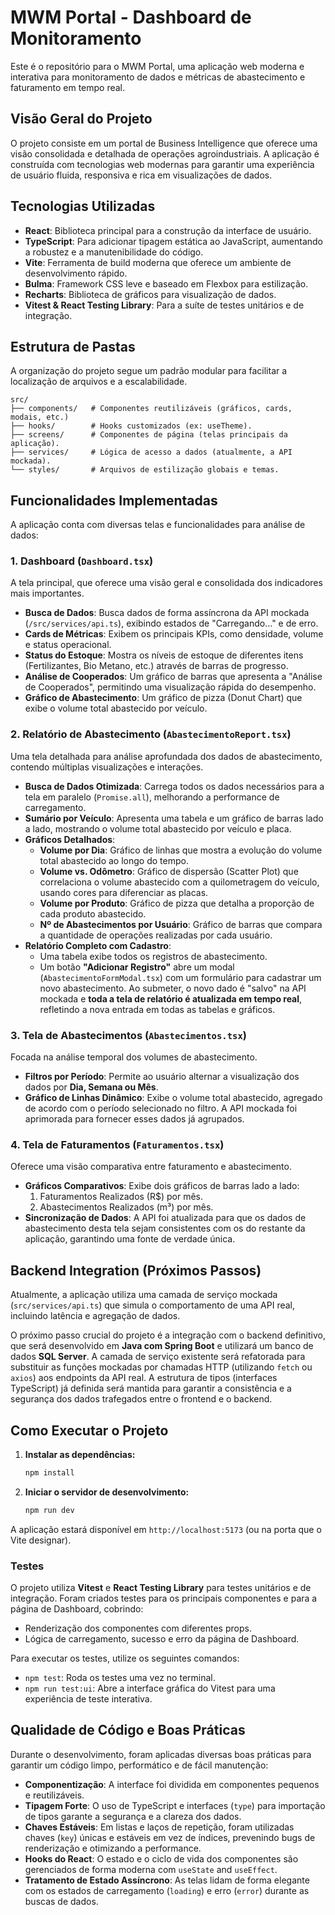 # MWM Portal - Dashboard de Monitoramento

Este é o repositório para o MWM Portal, uma aplicação web moderna e interativa para monitoramento de dados e métricas de abastecimento e faturamento em tempo real.

## Visão Geral do Projeto

O projeto consiste em um portal de Business Intelligence que oferece uma visão consolidada e detalhada de operações agroindustriais. A aplicação é construída com tecnologias web modernas para garantir uma experiência de usuário fluida, responsiva e rica em visualizações de dados.

## Tecnologias Utilizadas

- **React**: Biblioteca principal para a construção da interface de usuário.
- **TypeScript**: Para adicionar tipagem estática ao JavaScript, aumentando a robustez e a manutenibilidade do código.
- **Vite**: Ferramenta de build moderna que oferece um ambiente de desenvolvimento rápido.
- **Bulma**: Framework CSS leve e baseado em Flexbox para estilização.
- **Recharts**: Biblioteca de gráficos para visualização de dados.
- **Vitest & React Testing Library**: Para a suíte de testes unitários e de integração.

## Estrutura de Pastas

A organização do projeto segue um padrão modular para facilitar a localização de arquivos e a escalabilidade.

```
src/
├── components/   # Componentes reutilizáveis (gráficos, cards, modais, etc.)
├── hooks/        # Hooks customizados (ex: useTheme).
├── screens/      # Componentes de página (telas principais da aplicação).
├── services/     # Lógica de acesso a dados (atualmente, a API mockada).
└── styles/       # Arquivos de estilização globais e temas.
```

## Funcionalidades Implementadas

A aplicação conta com diversas telas e funcionalidades para análise de dados:

### 1. Dashboard (`Dashboard.tsx`)
A tela principal, que oferece uma visão geral e consolidada dos indicadores mais importantes.
- **Busca de Dados**: Busca dados de forma assíncrona da API mockada (`/src/services/api.ts`), exibindo estados de "Carregando..." e de erro.
- **Cards de Métricas**: Exibem os principais KPIs, como densidade, volume e status operacional.
- **Status do Estoque**: Mostra os níveis de estoque de diferentes itens (Fertilizantes, Bio Metano, etc.) através de barras de progresso.
- **Análise de Cooperados**: Um gráfico de barras que apresenta a "Análise de Cooperados", permitindo uma visualização rápida do desempenho.
- **Gráfico de Abastecimento**: Um gráfico de pizza (Donut Chart) que exibe o volume total abastecido por veículo.

### 2. Relatório de Abastecimento (`AbastecimentoReport.tsx`)
Uma tela detalhada para análise aprofundada dos dados de abastecimento, contendo múltiplas visualizações e interações.

- **Busca de Dados Otimizada**: Carrega todos os dados necessários para a tela em paralelo (`Promise.all`), melhorando a performance de carregamento.
- **Sumário por Veículo**: Apresenta uma tabela e um gráfico de barras lado a lado, mostrando o volume total abastecido por veículo e placa.
- **Gráficos Detalhados**:
  - **Volume por Dia**: Gráfico de linhas que mostra a evolução do volume total abastecido ao longo do tempo.
  - **Volume vs. Odômetro**: Gráfico de dispersão (Scatter Plot) que correlaciona o volume abastecido com a quilometragem do veículo, usando cores para diferenciar as placas.
  - **Volume por Produto**: Gráfico de pizza que detalha a proporção de cada produto abastecido.
  - **Nº de Abastecimentos por Usuário**: Gráfico de barras que compara a quantidade de operações realizadas por cada usuário.
- **Relatório Completo com Cadastro**:
  - Uma tabela exibe todos os registros de abastecimento.
  - Um botão **"Adicionar Registro"** abre um modal (`AbastecimentoFormModal.tsx`) com um formulário para cadastrar um novo abastecimento. Ao submeter, o novo dado é "salvo" na API mockada e **toda a tela de relatório é atualizada em tempo real**, refletindo a nova entrada em todas as tabelas e gráficos.

### 3. Tela de Abastecimentos (`Abastecimentos.tsx`)
Focada na análise temporal dos volumes de abastecimento.
- **Filtros por Período**: Permite ao usuário alternar a visualização dos dados por **Dia, Semana ou Mês**.
- **Gráfico de Linhas Dinâmico**: Exibe o volume total abastecido, agregado de acordo com o período selecionado no filtro. A API mockada foi aprimorada para fornecer esses dados já agrupados.

### 4. Tela de Faturamentos (`Faturamentos.tsx`)
Oferece uma visão comparativa entre faturamento e abastecimento.
- **Gráficos Comparativos**: Exibe dois gráficos de barras lado a lado:
  1. Faturamentos Realizados (R$) por mês.
  2. Abastecimentos Realizados (m³) por mês.
- **Sincronização de Dados**: A API foi atualizada para que os dados de abastecimento desta tela sejam consistentes com os do restante da aplicação, garantindo uma fonte de verdade única.

## Backend Integration (Próximos Passos)

Atualmente, a aplicação utiliza uma camada de serviço mockada (`src/services/api.ts`) que simula o comportamento de uma API real, incluindo latência e agregação de dados.

O próximo passo crucial do projeto é a integração com o backend definitivo, que será desenvolvido em **Java com Spring Boot** e utilizará um banco de dados **SQL Server**. A camada de serviço existente será refatorada para substituir as funções mockadas por chamadas HTTP (utilizando `fetch` ou `axios`) aos endpoints da API real. A estrutura de tipos (interfaces TypeScript) já definida será mantida para garantir a consistência e a segurança dos dados trafegados entre o frontend e o backend.

## Como Executar o Projeto

1.  **Instalar as dependências:**
    ```bash
    npm install
    ```

2.  **Iniciar o servidor de desenvolvimento:**
    ```bash
    npm run dev
    ```

A aplicação estará disponível em `http://localhost:5173` (ou na porta que o Vite designar).

### Testes

O projeto utiliza **Vitest** e **React Testing Library** para testes unitários e de integração. Foram criados testes para os principais componentes e para a página de Dashboard, cobrindo:

- Renderização dos componentes com diferentes props.
- Lógica de carregamento, sucesso e erro da página de Dashboard.

Para executar os testes, utilize os seguintes comandos:

- `npm test`: Roda os testes uma vez no terminal.
- `npm run test:ui`: Abre a interface gráfica do Vitest para uma experiência de teste interativa.

## Qualidade de Código e Boas Práticas

Durante o desenvolvimento, foram aplicadas diversas boas práticas para garantir um código limpo, performático e de fácil manutenção:

- **Componentização**: A interface foi dividida em componentes pequenos e reutilizáveis.
- **Tipagem Forte**: O uso de TypeScript e interfaces (`type`) para importação de tipos garante a segurança e a clareza dos dados.
- **Chaves Estáveis**: Em listas e laços de repetição, foram utilizadas chaves (`key`) únicas e estáveis em vez de índices, prevenindo bugs de renderização e otimizando a performance.
- **Hooks do React**: O estado e o ciclo de vida dos componentes são gerenciados de forma moderna com `useState` and `useEffect`.
- **Tratamento de Estado Assíncrono**: As telas lidam de forma elegante com os estados de carregamento (`loading`) e erro (`error`) durante as buscas de dados.
